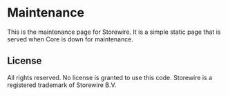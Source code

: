 # Maintenance
This is the maintenance page for Storewire. It is a simple static page that is served when Core is down for maintenance.

## License

All rights reserved. No license is granted to use this code. Storewire is a registered trademark of Storewire B.V.